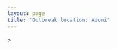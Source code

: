 ```yaml
---
layout: page
title: "Outbreak location: Adoni"
---
```

<div id="mapid">
<script src="https://buda-magenta.github.io/hazard_map/load_map.js"></script>
><script>
var marker_outbreak = L.marker([15.631900, 77.275900],{"autoPan": true}).addTo(map); marker_outbreak.bindTooltip("Adoni").openTooltip();

var circle_1 = L.circle([17.166667, 77.083333], {"pane": "markerPane", "color": "red", "fill": true, "fillOpacity": 0.2, "fillRule": "evenodd", "lineCap": "round", "lineJoin": "round", "opacity": 1.0, "radius": 132634, "stroke": true, "weight": 2}).addTo(map);
circle_1.bindTooltip("Gulbarga<br>rank: 1<br>hazard index: 0.033159")

var circle_2 = L.circle([14.466127, 75.920636], {"pane": "markerPane", "color": "red", "fill": true, "fillOpacity": 0.2, "fillRule": "evenodd", "lineCap": "round", "lineJoin": "round", "opacity": 1.0, "radius": 108477, "stroke": true, "weight": 2}).addTo(map);
circle_2.bindTooltip("Davanagere<br>rank: 2<br>hazard index: 0.027119")

var circle_3 = L.circle([15.830925, 78.042537], {"pane": "markerPane", "color": "red", "fill": true, "fillOpacity": 0.2, "fillRule": "evenodd", "lineCap": "round", "lineJoin": "round", "opacity": 1.0, "radius": 105932, "stroke": true, "weight": 2}).addTo(map);
circle_3.bindTooltip("Kurnool<br>rank: 3<br>hazard index: 0.026483")

var circle_4 = L.circle([15.143395, 76.919388], {"pane": "markerPane", "color": "red", "fill": true, "fillOpacity": 0.2, "fillRule": "evenodd", "lineCap": "round", "lineJoin": "round", "opacity": 1.0, "radius": 104843, "stroke": true, "weight": 2}).addTo(map);
circle_4.bindTooltip("Bellary<br>rank: 4<br>hazard index: 0.026211")

var circle_5 = L.circle([16.083333, 77.166667], {"pane": "markerPane", "color": "red", "fill": true, "fillOpacity": 0.2, "fillRule": "evenodd", "lineCap": "round", "lineJoin": "round", "opacity": 1.0, "radius": 82745, "stroke": true, "weight": 2}).addTo(map);
circle_5.bindTooltip("Raichur<br>rank: 5<br>hazard index: 0.020686")

var circle_6 = L.circle([14.475294, 78.821686], {"pane": "markerPane", "color": "red", "fill": true, "fillOpacity": 0.2, "fillRule": "evenodd", "lineCap": "round", "lineJoin": "round", "opacity": 1.0, "radius": 71925, "stroke": true, "weight": 2}).addTo(map);
circle_6.bindTooltip("Kadapa<br>rank: 6<br>hazard index: 0.017981")

var circle_7 = L.circle([14.654623, 77.556260], {"pane": "markerPane", "color": "red", "fill": true, "fillOpacity": 0.2, "fillRule": "evenodd", "lineCap": "round", "lineJoin": "round", "opacity": 1.0, "radius": 71287, "stroke": true, "weight": 2}).addTo(map);
circle_7.bindTooltip("Anantapur<br>rank: 7<br>hazard index: 0.017822")

var circle_8 = L.circle([17.849907, 75.276320], {"pane": "markerPane", "color": "red", "fill": true, "fillOpacity": 0.2, "fillRule": "evenodd", "lineCap": "round", "lineJoin": "round", "opacity": 1.0, "radius": 70400, "stroke": true, "weight": 2}).addTo(map);
circle_8.bindTooltip("Solapur<br>rank: 8<br>hazard index: 0.017600")

var circle_9 = L.circle([15.119651, 77.455290], {"pane": "markerPane", "color": "red", "fill": true, "fillOpacity": 0.2, "fillRule": "evenodd", "lineCap": "round", "lineJoin": "round", "opacity": 1.0, "radius": 60717, "stroke": true, "weight": 2}).addTo(map);
circle_9.bindTooltip("Guntakal<br>rank: 9<br>hazard index: 0.015179")

var circle_10 = L.circle([12.979120, 77.591300], {"pane": "markerPane", "color": "red", "fill": true, "fillOpacity": 0.2, "fillRule": "evenodd", "lineCap": "round", "lineJoin": "round", "opacity": 1.0, "radius": 53051, "stroke": true, "weight": 2}).addTo(map);
circle_10.bindTooltip("Bangalore<br>rank: 10<br>hazard index: 0.013263")

var circle_11 = L.circle([13.631637, 79.423171], {"pane": "markerPane", "color": "red", "fill": true, "fillOpacity": 0.2, "fillRule": "evenodd", "lineCap": "round", "lineJoin": "round", "opacity": 1.0, "radius": 52801, "stroke": true, "weight": 2}).addTo(map);
circle_11.bindTooltip("Tirupati<br>rank: 11<br>hazard index: 0.013200")

var circle_12 = L.circle([15.266493, 76.387230], {"pane": "markerPane", "color": "red", "fill": true, "fillOpacity": 0.2, "fillRule": "evenodd", "lineCap": "round", "lineJoin": "round", "opacity": 1.0, "radius": 52687, "stroke": true, "weight": 2}).addTo(map);
circle_12.bindTooltip("Hospet<br>rank: 12<br>hazard index: 0.013172")

var circle_13 = L.circle([15.475377, 78.478558], {"pane": "markerPane", "color": "red", "fill": true, "fillOpacity": 0.2, "fillRule": "evenodd", "lineCap": "round", "lineJoin": "round", "opacity": 1.0, "radius": 50045, "stroke": true, "weight": 2}).addTo(map);
circle_13.bindTooltip("Nandyal<br>rank: 13<br>hazard index: 0.012511")

var circle_14 = L.circle([14.906956, 78.009707], {"pane": "markerPane", "color": "red", "fill": true, "fillOpacity": 0.2, "fillRule": "evenodd", "lineCap": "round", "lineJoin": "round", "opacity": 1.0, "radius": 49197, "stroke": true, "weight": 2}).addTo(map);
circle_14.bindTooltip("Tadipatri<br>rank: 14<br>hazard index: 0.012299")

var circle_15 = L.circle([14.752266, 78.548552], {"pane": "markerPane", "color": "red", "fill": true, "fillOpacity": 0.2, "fillRule": "evenodd", "lineCap": "round", "lineJoin": "round", "opacity": 1.0, "radius": 45883, "stroke": true, "weight": 2}).addTo(map);
circle_15.bindTooltip("Proddatur<br>rank: 15<br>hazard index: 0.011471")

var circle_16 = L.circle([13.083694, 80.270186], {"pane": "markerPane", "color": "red", "fill": true, "fillOpacity": 0.2, "fillRule": "evenodd", "lineCap": "round", "lineJoin": "round", "opacity": 1.0, "radius": 45520, "stroke": true, "weight": 2}).addTo(map);
circle_16.bindTooltip("Chennai<br>rank: 16<br>hazard index: 0.011380")

var circle_17 = L.circle([15.426365, 75.630079], {"pane": "markerPane", "color": "red", "fill": true, "fillOpacity": 0.2, "fillRule": "evenodd", "lineCap": "round", "lineJoin": "round", "opacity": 1.0, "radius": 44165, "stroke": true, "weight": 2}).addTo(map);
circle_17.bindTooltip("Gadag<br>rank: 17<br>hazard index: 0.011041")

var circle_18 = L.circle([17.388786, 78.461065], {"pane": "markerPane", "color": "red", "fill": true, "fillOpacity": 0.2, "fillRule": "evenodd", "lineCap": "round", "lineJoin": "round", "opacity": 1.0, "radius": 29139, "stroke": true, "weight": 2}).addTo(map);
circle_18.bindTooltip("Hyderabad<br>rank: 18<br>hazard index: 0.007285")

var circle_19 = L.circle([19.075990, 72.877393], {"pane": "markerPane", "color": "red", "fill": true, "fillOpacity": 0.2, "fillRule": "evenodd", "lineCap": "round", "lineJoin": "round", "opacity": 1.0, "radius": 25438, "stroke": true, "weight": 2}).addTo(map);
circle_19.bindTooltip("Mumbai<br>rank: 19<br>hazard index: 0.006360")

var circle_20 = L.circle([15.431506, 76.532774], {"pane": "markerPane", "color": "red", "fill": true, "fillOpacity": 0.2, "fillRule": "evenodd", "lineCap": "round", "lineJoin": "round", "opacity": 1.0, "radius": 21856, "stroke": true, "weight": 2}).addTo(map);
circle_20.bindTooltip("Gangawati<br>rank: 20<br>hazard index: 0.005464")

var circle_21 = L.circle([16.185317, 75.696792], {"pane": "markerPane", "color": "red", "fill": true, "fillOpacity": 0.2, "fillRule": "evenodd", "lineCap": "round", "lineJoin": "round", "opacity": 1.0, "radius": 19509, "stroke": true, "weight": 2}).addTo(map);
circle_21.bindTooltip("Bagalkot<br>rank: 21<br>hazard index: 0.004877")

var circle_22 = L.circle([16.743454, 77.992319], {"pane": "markerPane", "color": "red", "fill": true, "fillOpacity": 0.2, "fillRule": "evenodd", "lineCap": "round", "lineJoin": "round", "opacity": 1.0, "radius": 15493, "stroke": true, "weight": 2}).addTo(map);
circle_22.bindTooltip("Mahbubnagar<br>rank: 22<br>hazard index: 0.003873")

var circle_23 = L.circle([19.169335, 77.311013], {"pane": "markerPane", "color": "red", "fill": true, "fillOpacity": 0.2, "fillRule": "evenodd", "lineCap": "round", "lineJoin": "round", "opacity": 1.0, "radius": 11018, "stroke": true, "weight": 2}).addTo(map);
circle_23.bindTooltip("Nanded Waghala<br>rank: 23<br>hazard index: 0.002755")

var circle_24 = L.circle([14.422347, 77.720069], {"pane": "markerPane", "color": "red", "fill": true, "fillOpacity": 0.2, "fillRule": "evenodd", "lineCap": "round", "lineJoin": "round", "opacity": 1.0, "radius": 10930, "stroke": true, "weight": 2}).addTo(map);
circle_24.bindTooltip("Dharmavaram<br>rank: 24<br>hazard index: 0.002733")

var circle_25 = L.circle([18.793568, 80.815939], {"pane": "markerPane", "color": "red", "fill": true, "fillOpacity": 0.2, "fillRule": "evenodd", "lineCap": "round", "lineJoin": "round", "opacity": 1.0, "radius": 10015, "stroke": true, "weight": 2}).addTo(map);
circle_25.bindTooltip("Bijapur<br>rank: 25<br>hazard index: 0.002504")

var circle_26 = L.circle([20.843512, 75.525927], {"pane": "markerPane", "color": "red", "fill": true, "fillOpacity": 0.2, "fillRule": "evenodd", "lineCap": "round", "lineJoin": "round", "opacity": 1.0, "radius": 9207, "stroke": true, "weight": 2}).addTo(map);
circle_26.bindTooltip("Jalgaon<br>rank: 26<br>hazard index: 0.002302")

var circle_27 = L.circle([19.290314, 76.602903], {"pane": "markerPane", "color": "red", "fill": true, "fillOpacity": 0.2, "fillRule": "evenodd", "lineCap": "round", "lineJoin": "round", "opacity": 1.0, "radius": 8766, "stroke": true, "weight": 2}).addTo(map);
circle_27.bindTooltip("Parbhani<br>rank: 27<br>hazard index: 0.002192")

var circle_28 = L.circle([14.226644, 76.400512], {"pane": "markerPane", "color": "red", "fill": true, "fillOpacity": 0.2, "fillRule": "evenodd", "lineCap": "round", "lineJoin": "round", "opacity": 1.0, "radius": 8707, "stroke": true, "weight": 2}).addTo(map);
circle_28.bindTooltip("Chitradurga<br>rank: 28<br>hazard index: 0.002177")

var circle_29 = L.circle([15.351838, 75.137985], {"pane": "markerPane", "color": "red", "fill": true, "fillOpacity": 0.2, "fillRule": "evenodd", "lineCap": "round", "lineJoin": "round", "opacity": 1.0, "radius": 8046, "stroke": true, "weight": 2}).addTo(map);
circle_29.bindTooltip("Hubli<br>rank: 29<br>hazard index: 0.002012")

var circle_30 = L.circle([11.001812, 76.962842], {"pane": "markerPane", "color": "red", "fill": true, "fillOpacity": 0.2, "fillRule": "evenodd", "lineCap": "round", "lineJoin": "round", "opacity": 1.0, "radius": 7610, "stroke": true, "weight": 2}).addTo(map);
circle_30.bindTooltip("Coimbatore<br>rank: 30<br>hazard index: 0.001903")

var circle_31 = L.circle([18.521428, 73.854454], {"pane": "markerPane", "color": "red", "fill": true, "fillOpacity": 0.2, "fillRule": "evenodd", "lineCap": "round", "lineJoin": "round", "opacity": 1.0, "radius": 6518, "stroke": true, "weight": 2}).addTo(map);
circle_31.bindTooltip("Pune<br>rank: 31<br>hazard index: 0.001630")

var circle_32 = L.circle([11.664300, 78.146000], {"pane": "markerPane", "color": "red", "fill": true, "fillOpacity": 0.2, "fillRule": "evenodd", "lineCap": "round", "lineJoin": "round", "opacity": 1.0, "radius": 6324, "stroke": true, "weight": 2}).addTo(map);
circle_32.bindTooltip("Salem<br>rank: 32<br>hazard index: 0.001581")

var circle_33 = L.circle([17.910400, 77.519900], {"pane": "markerPane", "color": "red", "fill": true, "fillOpacity": 0.2, "fillRule": "evenodd", "lineCap": "round", "lineJoin": "round", "opacity": 1.0, "radius": 6011, "stroke": true, "weight": 2}).addTo(map);
circle_33.bindTooltip("Bidar<br>rank: 33<br>hazard index: 0.001503")

var circle_34 = L.circle([8.576971, 77.050125], {"pane": "markerPane", "color": "red", "fill": true, "fillOpacity": 0.2, "fillRule": "evenodd", "lineCap": "round", "lineJoin": "round", "opacity": 1.0, "radius": 4843, "stroke": true, "weight": 2}).addTo(map);
circle_34.bindTooltip("Thiruvananthapuram<br>rank: 34<br>hazard index: 0.001211")

var circle_35 = L.circle([13.160105, 79.155551], {"pane": "markerPane", "color": "red", "fill": true, "fillOpacity": 0.2, "fillRule": "evenodd", "lineCap": "round", "lineJoin": "round", "opacity": 1.0, "radius": 4757, "stroke": true, "weight": 2}).addTo(map);
circle_35.bindTooltip("Chittoor<br>rank: 35<br>hazard index: 0.001189")

var circle_36 = L.circle([14.625888, 75.635724], {"pane": "markerPane", "color": "red", "fill": true, "fillOpacity": 0.2, "fillRule": "evenodd", "lineCap": "round", "lineJoin": "round", "opacity": 1.0, "radius": 4749, "stroke": true, "weight": 2}).addTo(map);
circle_36.bindTooltip("Ranibennur<br>rank: 36<br>hazard index: 0.001187")

var circle_37 = L.circle([16.181939, 81.135130], {"pane": "markerPane", "color": "red", "fill": true, "fillOpacity": 0.2, "fillRule": "evenodd", "lineCap": "round", "lineJoin": "round", "opacity": 1.0, "radius": 4286, "stroke": true, "weight": 2}).addTo(map);
circle_37.bindTooltip("Machilipatnam<br>rank: 37<br>hazard index: 0.001072")

var circle_38 = L.circle([9.926115, 78.114098], {"pane": "markerPane", "color": "red", "fill": true, "fillOpacity": 0.2, "fillRule": "evenodd", "lineCap": "round", "lineJoin": "round", "opacity": 1.0, "radius": 4118, "stroke": true, "weight": 2}).addTo(map);
circle_38.bindTooltip("Madurai<br>rank: 38<br>hazard index: 0.001030")

var circle_39 = L.circle([19.194329, 72.970178], {"pane": "markerPane", "color": "red", "fill": true, "fillOpacity": 0.2, "fillRule": "evenodd", "lineCap": "round", "lineJoin": "round", "opacity": 1.0, "radius": 3755, "stroke": true, "weight": 2}).addTo(map);
circle_39.bindTooltip("Thane<br>rank: 39<br>hazard index: 0.000939")

var circle_40 = L.circle([18.351469, 76.755121], {"pane": "markerPane", "color": "red", "fill": true, "fillOpacity": 0.2, "fillRule": "evenodd", "lineCap": "round", "lineJoin": "round", "opacity": 1.0, "radius": 3684, "stroke": true, "weight": 2}).addTo(map);
circle_40.bindTooltip("Latur<br>rank: 40<br>hazard index: 0.000921")

var circle_41 = L.circle([16.291519, 80.454159], {"pane": "markerPane", "color": "red", "fill": true, "fillOpacity": 0.2, "fillRule": "evenodd", "lineCap": "round", "lineJoin": "round", "opacity": 1.0, "radius": 3551, "stroke": true, "weight": 2}).addTo(map);
circle_41.bindTooltip("Guntur<br>rank: 41<br>hazard index: 0.000888")

var circle_42 = L.circle([16.702841, 74.240533], {"pane": "markerPane", "color": "red", "fill": true, "fillOpacity": 0.2, "fillRule": "evenodd", "lineCap": "round", "lineJoin": "round", "opacity": 1.0, "radius": 3442, "stroke": true, "weight": 2}).addTo(map);
circle_42.bindTooltip("Kolhapur<br>rank: 42<br>hazard index: 0.000861")

var circle_43 = L.circle([14.449372, 79.987376], {"pane": "markerPane", "color": "red", "fill": true, "fillOpacity": 0.2, "fillRule": "evenodd", "lineCap": "round", "lineJoin": "round", "opacity": 1.0, "radius": 3217, "stroke": true, "weight": 2}).addTo(map);
circle_43.bindTooltip("Nellore<br>rank: 43<br>hazard index: 0.000804")

var circle_44 = L.circle([11.101781, 77.345192], {"pane": "markerPane", "color": "red", "fill": true, "fillOpacity": 0.2, "fillRule": "evenodd", "lineCap": "round", "lineJoin": "round", "opacity": 1.0, "radius": 3187, "stroke": true, "weight": 2}).addTo(map);
circle_44.bindTooltip("Tiruppur<br>rank: 44<br>hazard index: 0.000797")

var circle_45 = L.circle([16.850253, 74.594888], {"pane": "markerPane", "color": "red", "fill": true, "fillOpacity": 0.2, "fillRule": "evenodd", "lineCap": "round", "lineJoin": "round", "opacity": 1.0, "radius": 3150, "stroke": true, "weight": 2}).addTo(map);
circle_45.bindTooltip("Sangli<br>rank: 45<br>hazard index: 0.000788")

var circle_46 = L.circle([15.857267, 74.506934], {"pane": "markerPane", "color": "red", "fill": true, "fillOpacity": 0.2, "fillRule": "evenodd", "lineCap": "round", "lineJoin": "round", "opacity": 1.0, "radius": 3059, "stroke": true, "weight": 2}).addTo(map);
circle_46.bindTooltip("Belgaum<br>rank: 46<br>hazard index: 0.000765")

var circle_47 = L.circle([10.804973, 78.687030], {"pane": "markerPane", "color": "red", "fill": true, "fillOpacity": 0.2, "fillRule": "evenodd", "lineCap": "round", "lineJoin": "round", "opacity": 1.0, "radius": 3056, "stroke": true, "weight": 2}).addTo(map);
circle_47.bindTooltip("Tiruchirappalli<br>rank: 47<br>hazard index: 0.000764")

var circle_48 = L.circle([18.437436, 77.110521], {"pane": "markerPane", "color": "red", "fill": true, "fillOpacity": 0.2, "fillRule": "evenodd", "lineCap": "round", "lineJoin": "round", "opacity": 1.0, "radius": 2951, "stroke": true, "weight": 2}).addTo(map);
circle_48.bindTooltip("Udgir<br>rank: 48<br>hazard index: 0.000738")

var circle_49 = L.circle([12.305183, 76.655361], {"pane": "markerPane", "color": "red", "fill": true, "fillOpacity": 0.2, "fillRule": "evenodd", "lineCap": "round", "lineJoin": "round", "opacity": 1.0, "radius": 2493, "stroke": true, "weight": 2}).addTo(map);
circle_49.bindTooltip("Mysore<br>rank: 49<br>hazard index: 0.000623")

var circle_50 = L.circle([19.918233, 75.868625], {"pane": "markerPane", "color": "red", "fill": true, "fillOpacity": 0.2, "fillRule": "evenodd", "lineCap": "round", "lineJoin": "round", "opacity": 1.0, "radius": 2481, "stroke": true, "weight": 2}).addTo(map);
circle_50.bindTooltip("Jalna<br>rank: 50<br>hazard index: 0.000620")

var circle_51 = L.circle([8.887951, 76.595501], {"pane": "markerPane", "color": "red", "fill": true, "fillOpacity": 0.2, "fillRule": "evenodd", "lineCap": "round", "lineJoin": "round", "opacity": 1.0, "radius": 2246, "stroke": true, "weight": 2}).addTo(map);
circle_51.bindTooltip("Kollam<br>rank: 51<br>hazard index: 0.000562")

var circle_52 = L.circle([13.573260, 78.479146], {"pane": "markerPane", "color": "red", "fill": true, "fillOpacity": 0.2, "fillRule": "evenodd", "lineCap": "round", "lineJoin": "round", "opacity": 1.0, "radius": 2240, "stroke": true, "weight": 2}).addTo(map);
circle_52.bindTooltip("Madanapalle<br>rank: 52<br>hazard index: 0.000560")

var circle_53 = L.circle([13.826383, 77.493772], {"pane": "markerPane", "color": "red", "fill": true, "fillOpacity": 0.2, "fillRule": "evenodd", "lineCap": "round", "lineJoin": "round", "opacity": 1.0, "radius": 2108, "stroke": true, "weight": 2}).addTo(map);
circle_53.bindTooltip("Hindupur<br>rank: 53<br>hazard index: 0.000527")

var circle_54 = L.circle([10.525626, 76.213254], {"pane": "markerPane", "color": "red", "fill": true, "fillOpacity": 0.2, "fillRule": "evenodd", "lineCap": "round", "lineJoin": "round", "opacity": 1.0, "radius": 2031, "stroke": true, "weight": 2}).addTo(map);
circle_54.bindTooltip("Thrissur<br>rank: 54<br>hazard index: 0.000508")

var circle_55 = L.circle([8.188047, 77.429049], {"pane": "markerPane", "color": "red", "fill": true, "fillOpacity": 0.2, "fillRule": "evenodd", "lineCap": "round", "lineJoin": "round", "opacity": 1.0, "radius": 1948, "stroke": true, "weight": 2}).addTo(map);
circle_55.bindTooltip("Nagercoil<br>rank: 55<br>hazard index: 0.000487")

var circle_56 = L.circle([16.695935, 74.455575], {"pane": "markerPane", "color": "red", "fill": true, "fillOpacity": 0.2, "fillRule": "evenodd", "lineCap": "round", "lineJoin": "round", "opacity": 1.0, "radius": 1802, "stroke": true, "weight": 2}).addTo(map);
circle_56.bindTooltip("Ichalkaranji<br>rank: 56<br>hazard index: 0.000451")

var circle_57 = L.circle([19.250000, 74.750000], {"pane": "markerPane", "color": "red", "fill": true, "fillOpacity": 0.2, "fillRule": "evenodd", "lineCap": "round", "lineJoin": "round", "opacity": 1.0, "radius": 1437, "stroke": true, "weight": 2}).addTo(map);
circle_57.bindTooltip("Ahmadnagar<br>rank: 57<br>hazard index: 0.000359")

var circle_58 = L.circle([13.340077, 77.100621], {"pane": "markerPane", "color": "red", "fill": true, "fillOpacity": 0.2, "fillRule": "evenodd", "lineCap": "round", "lineJoin": "round", "opacity": 1.0, "radius": 1355, "stroke": true, "weight": 2}).addTo(map);
circle_58.bindTooltip("Tumkur<br>rank: 58<br>hazard index: 0.000339")

var circle_59 = L.circle([13.932609, 75.574978], {"pane": "markerPane", "color": "red", "fill": true, "fillOpacity": 0.2, "fillRule": "evenodd", "lineCap": "round", "lineJoin": "round", "opacity": 1.0, "radius": 1342, "stroke": true, "weight": 2}).addTo(map);
circle_59.bindTooltip("Shimoga<br>rank: 59<br>hazard index: 0.000336")

var circle_60 = L.circle([18.627929, 73.800983], {"pane": "markerPane", "color": "red", "fill": true, "fillOpacity": 0.2, "fillRule": "evenodd", "lineCap": "round", "lineJoin": "round", "opacity": 1.0, "radius": 1265, "stroke": true, "weight": 2}).addTo(map);
circle_60.bindTooltip("Pimpri Chinchwad<br>rank: 60<br>hazard index: 0.000316")

var circle_61 = L.circle([11.369204, 77.676627], {"pane": "markerPane", "color": "red", "fill": true, "fillOpacity": 0.2, "fillRule": "evenodd", "lineCap": "round", "lineJoin": "round", "opacity": 1.0, "radius": 1139, "stroke": true, "weight": 2}).addTo(map);
circle_61.bindTooltip("Erode<br>rank: 61<br>hazard index: 0.000285")

var circle_62 = L.circle([28.651718, 77.221939], {"pane": "markerPane", "color": "red", "fill": true, "fillOpacity": 0.2, "fillRule": "evenodd", "lineCap": "round", "lineJoin": "round", "opacity": 1.0, "radius": 1103, "stroke": true, "weight": 2}).addTo(map);
circle_62.bindTooltip("Delhi<br>rank: 62<br>hazard index: 0.000276")

var circle_63 = L.circle([8.701220, 77.579269], {"pane": "markerPane", "color": "red", "fill": true, "fillOpacity": 0.2, "fillRule": "evenodd", "lineCap": "round", "lineJoin": "round", "opacity": 1.0, "radius": 1101, "stroke": true, "weight": 2}).addTo(map);
circle_63.bindTooltip("Tirunelveli<br>rank: 63<br>hazard index: 0.000275")

var circle_64 = L.circle([13.341917, 74.747323], {"pane": "markerPane", "color": "red", "fill": true, "fillOpacity": 0.2, "fillRule": "evenodd", "lineCap": "round", "lineJoin": "round", "opacity": 1.0, "radius": 976, "stroke": true, "weight": 2}).addTo(map);
circle_64.bindTooltip("Udupi<br>rank: 64<br>hazard index: 0.000244")

var circle_65 = L.circle([17.980609, 79.598212], {"pane": "markerPane", "color": "red", "fill": true, "fillOpacity": 0.2, "fillRule": "evenodd", "lineCap": "round", "lineJoin": "round", "opacity": 1.0, "radius": 930, "stroke": true, "weight": 2}).addTo(map);
circle_65.bindTooltip("Warangal<br>rank: 65<br>hazard index: 0.000233")

var circle_66 = L.circle([17.723128, 83.301284], {"pane": "markerPane", "color": "red", "fill": true, "fillOpacity": 0.2, "fillRule": "evenodd", "lineCap": "round", "lineJoin": "round", "opacity": 1.0, "radius": 909, "stroke": true, "weight": 2}).addTo(map);
circle_66.bindTooltip("Visakhapatnam<br>rank: 66<br>hazard index: 0.000227")

var circle_67 = L.circle([15.507554, 80.060800], {"pane": "markerPane", "color": "red", "fill": true, "fillOpacity": 0.2, "fillRule": "evenodd", "lineCap": "round", "lineJoin": "round", "opacity": 1.0, "radius": 904, "stroke": true, "weight": 2}).addTo(map);
circle_67.bindTooltip("Ongole<br>rank: 67<br>hazard index: 0.000226")

var circle_68 = L.circle([10.787898, 76.474087], {"pane": "markerPane", "color": "red", "fill": true, "fillOpacity": 0.2, "fillRule": "evenodd", "lineCap": "round", "lineJoin": "round", "opacity": 1.0, "radius": 843, "stroke": true, "weight": 2}).addTo(map);
circle_68.bindTooltip("Palakkad<br>rank: 68<br>hazard index: 0.000211")

var circle_69 = L.circle([10.330330, 78.067398], {"pane": "markerPane", "color": "red", "fill": true, "fillOpacity": 0.2, "fillRule": "evenodd", "lineCap": "round", "lineJoin": "round", "opacity": 1.0, "radius": 839, "stroke": true, "weight": 2}).addTo(map);
circle_69.bindTooltip("Dindigul<br>rank: 69<br>hazard index: 0.000210")

var circle_70 = L.circle([25.335649, 83.007629], {"pane": "markerPane", "color": "red", "fill": true, "fillOpacity": 0.2, "fillRule": "evenodd", "lineCap": "round", "lineJoin": "round", "opacity": 1.0, "radius": 831, "stroke": true, "weight": 2}).addTo(map);
circle_70.bindTooltip("Varanasi<br>rank: 70<br>hazard index: 0.000208")

var circle_71 = L.circle([23.021624, 72.579707], {"pane": "markerPane", "color": "red", "fill": true, "fillOpacity": 0.2, "fillRule": "evenodd", "lineCap": "round", "lineJoin": "round", "opacity": 1.0, "radius": 812, "stroke": true, "weight": 2}).addTo(map);
circle_71.bindTooltip("Ahmedabad<br>rank: 71<br>hazard index: 0.000203")

var circle_72 = L.circle([16.508759, 80.618510], {"pane": "markerPane", "color": "red", "fill": true, "fillOpacity": 0.2, "fillRule": "evenodd", "lineCap": "round", "lineJoin": "round", "opacity": 1.0, "radius": 802, "stroke": true, "weight": 2}).addTo(map);
circle_72.bindTooltip("Vijayawada<br>rank: 72<br>hazard index: 0.000201")

var circle_73 = L.circle([16.238924, 80.047288], {"pane": "markerPane", "color": "red", "fill": true, "fillOpacity": 0.2, "fillRule": "evenodd", "lineCap": "round", "lineJoin": "round", "opacity": 1.0, "radius": 798, "stroke": true, "weight": 2}).addTo(map);
circle_73.bindTooltip("Narasaraopet<br>rank: 73<br>hazard index: 0.000200")

var circle_74 = L.circle([25.438130, 81.833800], {"pane": "markerPane", "color": "red", "fill": true, "fillOpacity": 0.2, "fillRule": "evenodd", "lineCap": "round", "lineJoin": "round", "opacity": 1.0, "radius": 773, "stroke": true, "weight": 2}).addTo(map);
circle_74.bindTooltip("Allahabad<br>rank: 74<br>hazard index: 0.000193")

var circle_75 = L.circle([12.794811, 79.000641], {"pane": "markerPane", "color": "red", "fill": true, "fillOpacity": 0.2, "fillRule": "evenodd", "lineCap": "round", "lineJoin": "round", "opacity": 1.0, "radius": 765, "stroke": true, "weight": 2}).addTo(map);
circle_75.bindTooltip("Vellore<br>rank: 75<br>hazard index: 0.000191")

var circle_76 = L.circle([18.169844, 76.117963], {"pane": "markerPane", "color": "red", "fill": true, "fillOpacity": 0.2, "fillRule": "evenodd", "lineCap": "round", "lineJoin": "round", "opacity": 1.0, "radius": 755, "stroke": true, "weight": 2}).addTo(map);
circle_76.bindTooltip("Osmanabad<br>rank: 76<br>hazard index: 0.000189")

var circle_77 = L.circle([26.055318, 82.993139], {"pane": "markerPane", "color": "red", "fill": true, "fillOpacity": 0.2, "fillRule": "evenodd", "lineCap": "round", "lineJoin": "round", "opacity": 1.0, "radius": 754, "stroke": true, "weight": 2}).addTo(map);
circle_77.bindTooltip("Nizamabad<br>rank: 77<br>hazard index: 0.000189")

var circle_78 = L.circle([23.160894, 79.949770], {"pane": "markerPane", "color": "red", "fill": true, "fillOpacity": 0.2, "fillRule": "evenodd", "lineCap": "round", "lineJoin": "round", "opacity": 1.0, "radius": 729, "stroke": true, "weight": 2}).addTo(map);
circle_78.bindTooltip("Jabalpur<br>rank: 78<br>hazard index: 0.000182")

var circle_79 = L.circle([20.993276, 75.839983], {"pane": "markerPane", "color": "red", "fill": true, "fillOpacity": 0.2, "fillRule": "evenodd", "lineCap": "round", "lineJoin": "round", "opacity": 1.0, "radius": 718, "stroke": true, "weight": 2}).addTo(map);
circle_79.bindTooltip("Bhusawal<br>rank: 79<br>hazard index: 0.000180")

var circle_80 = L.circle([12.869810, 74.843008], {"pane": "markerPane", "color": "red", "fill": true, "fillOpacity": 0.2, "fillRule": "evenodd", "lineCap": "round", "lineJoin": "round", "opacity": 1.0, "radius": 683, "stroke": true, "weight": 2}).addTo(map);
circle_80.bindTooltip("Mangalore<br>rank: 80<br>hazard index: 0.000171")

var circle_81 = L.circle([12.955100, 78.269900], {"pane": "markerPane", "color": "red", "fill": true, "fillOpacity": 0.2, "fillRule": "evenodd", "lineCap": "round", "lineJoin": "round", "opacity": 1.0, "radius": 674, "stroke": true, "weight": 2}).addTo(map);
circle_81.bindTooltip("Robertson Pet<br>rank: 81<br>hazard index: 0.000169")

var circle_82 = L.circle([16.094950, 80.165878], {"pane": "markerPane", "color": "red", "fill": true, "fillOpacity": 0.2, "fillRule": "evenodd", "lineCap": "round", "lineJoin": "round", "opacity": 1.0, "radius": 659, "stroke": true, "weight": 2}).addTo(map);
circle_82.bindTooltip("Chilakaluripet<br>rank: 82<br>hazard index: 0.000165")

var circle_83 = L.circle([21.170200, 72.831100], {"pane": "markerPane", "color": "red", "fill": true, "fillOpacity": 0.2, "fillRule": "evenodd", "lineCap": "round", "lineJoin": "round", "opacity": 1.0, "radius": 650, "stroke": true, "weight": 2}).addTo(map);
circle_83.bindTooltip("Surat<br>rank: 83<br>hazard index: 0.000163")

var circle_84 = L.circle([13.125476, 80.094090], {"pane": "markerPane", "color": "red", "fill": true, "fillOpacity": 0.2, "fillRule": "evenodd", "lineCap": "round", "lineJoin": "round", "opacity": 1.0, "radius": 650, "stroke": true, "weight": 2}).addTo(map);
circle_84.bindTooltip("Avadi<br>rank: 84<br>hazard index: 0.000163")

var circle_85 = L.circle([25.531031, 78.652689], {"pane": "markerPane", "color": "red", "fill": true, "fillOpacity": 0.2, "fillRule": "evenodd", "lineCap": "round", "lineJoin": "round", "opacity": 1.0, "radius": 625, "stroke": true, "weight": 2}).addTo(map);
circle_85.bindTooltip("Jhansi<br>rank: 85<br>hazard index: 0.000156")

var circle_86 = L.circle([13.156387, 80.300528], {"pane": "markerPane", "color": "red", "fill": true, "fillOpacity": 0.2, "fillRule": "evenodd", "lineCap": "round", "lineJoin": "round", "opacity": 1.0, "radius": 620, "stroke": true, "weight": 2}).addTo(map);
circle_86.bindTooltip("Tiruvottiyur<br>rank: 86<br>hazard index: 0.000155")

var circle_87 = L.circle([12.836393, 79.705330], {"pane": "markerPane", "color": "red", "fill": true, "fillOpacity": 0.2, "fillRule": "evenodd", "lineCap": "round", "lineJoin": "round", "opacity": 1.0, "radius": 592, "stroke": true, "weight": 2}).addTo(map);
circle_87.bindTooltip("Kanchipuram<br>rank: 87<br>hazard index: 0.000148")

var circle_88 = L.circle([12.227213, 79.070156], {"pane": "markerPane", "color": "red", "fill": true, "fillOpacity": 0.2, "fillRule": "evenodd", "lineCap": "round", "lineJoin": "round", "opacity": 1.0, "radius": 586, "stroke": true, "weight": 2}).addTo(map);
circle_88.bindTooltip("Tiruvannamalai<br>rank: 88<br>hazard index: 0.000147")

var circle_89 = L.circle([22.541418, 88.357691], {"pane": "markerPane", "color": "red", "fill": true, "fillOpacity": 0.2, "fillRule": "evenodd", "lineCap": "round", "lineJoin": "round", "opacity": 1.0, "radius": 537, "stroke": true, "weight": 2}).addTo(map);
circle_89.bindTooltip("Kolkata<br>rank: 89<br>hazard index: 0.000134")

var circle_90 = L.circle([18.182992, 75.743925], {"pane": "markerPane", "color": "red", "fill": true, "fillOpacity": 0.2, "fillRule": "evenodd", "lineCap": "round", "lineJoin": "round", "opacity": 1.0, "radius": 520, "stroke": true, "weight": 2}).addTo(map);
circle_90.bindTooltip("Barshi<br>rank: 90<br>hazard index: 0.000130")

var circle_91 = L.circle([11.715950, 79.767053], {"pane": "markerPane", "color": "red", "fill": true, "fillOpacity": 0.2, "fillRule": "evenodd", "lineCap": "round", "lineJoin": "round", "opacity": 1.0, "radius": 463, "stroke": true, "weight": 2}).addTo(map);
circle_91.bindTooltip("Cuddalore Port<br>rank: 91<br>hazard index: 0.000116")

var circle_92 = L.circle([13.007082, 76.099270], {"pane": "markerPane", "color": "red", "fill": true, "fillOpacity": 0.2, "fillRule": "evenodd", "lineCap": "round", "lineJoin": "round", "opacity": 1.0, "radius": 459, "stroke": true, "weight": 2}).addTo(map);
circle_92.bindTooltip("Hassan<br>rank: 92<br>hazard index: 0.000115")

var circle_93 = L.circle([13.318014, 75.773874], {"pane": "markerPane", "color": "red", "fill": true, "fillOpacity": 0.2, "fillRule": "evenodd", "lineCap": "round", "lineJoin": "round", "opacity": 1.0, "radius": 458, "stroke": true, "weight": 2}).addTo(map);
circle_93.bindTooltip("Chikmagalur<br>rank: 93<br>hazard index: 0.000115")

var circle_94 = L.circle([12.732884, 77.830948], {"pane": "markerPane", "color": "red", "fill": true, "fillOpacity": 0.2, "fillRule": "evenodd", "lineCap": "round", "lineJoin": "round", "opacity": 1.0, "radius": 452, "stroke": true, "weight": 2}).addTo(map);
circle_94.bindTooltip("Hosur<br>rank: 94<br>hazard index: 0.000113")

var circle_95 = L.circle([19.500000, 78.500000], {"pane": "markerPane", "color": "red", "fill": true, "fillOpacity": 0.2, "fillRule": "evenodd", "lineCap": "round", "lineJoin": "round", "opacity": 1.0, "radius": 445, "stroke": true, "weight": 2}).addTo(map);
circle_95.bindTooltip("Adilabad<br>rank: 95<br>hazard index: 0.000111")

var circle_96 = L.circle([10.786027, 79.138150], {"pane": "markerPane", "color": "red", "fill": true, "fillOpacity": 0.2, "fillRule": "evenodd", "lineCap": "round", "lineJoin": "round", "opacity": 1.0, "radius": 432, "stroke": true, "weight": 2}).addTo(map);
circle_96.bindTooltip("Thanjavur<br>rank: 96<br>hazard index: 0.000108")

var circle_97 = L.circle([19.261944, 73.194760], {"pane": "markerPane", "color": "red", "fill": true, "fillOpacity": 0.2, "fillRule": "evenodd", "lineCap": "round", "lineJoin": "round", "opacity": 1.0, "radius": 423, "stroke": true, "weight": 2}).addTo(map);
circle_97.bindTooltip("Ulhas Nagar<br>rank: 97<br>hazard index: 0.000106")

var circle_98 = L.circle([16.432998, 80.993715], {"pane": "markerPane", "color": "red", "fill": true, "fillOpacity": 0.2, "fillRule": "evenodd", "lineCap": "round", "lineJoin": "round", "opacity": 1.0, "radius": 406, "stroke": true, "weight": 2}).addTo(map);
circle_98.bindTooltip("Gudivada<br>rank: 98<br>hazard index: 0.000102")

var circle_99 = L.circle([12.929903, 80.111823], {"pane": "markerPane", "color": "red", "fill": true, "fillOpacity": 0.2, "fillRule": "evenodd", "lineCap": "round", "lineJoin": "round", "opacity": 1.0, "radius": 397, "stroke": true, "weight": 2}).addTo(map);
circle_99.bindTooltip("Tambaram<br>rank: 99<br>hazard index: 0.000099")

var circle_100 = L.circle([12.523889, 76.896196], {"pane": "markerPane", "color": "red", "fill": true, "fillOpacity": 0.2, "fillRule": "evenodd", "lineCap": "round", "lineJoin": "round", "opacity": 1.0, "radius": 370, "stroke": true, "weight": 2}).addTo(map);
circle_100.bindTooltip("Mandya<br>rank: 100<br>hazard index: 0.000093")
</script>
</div>